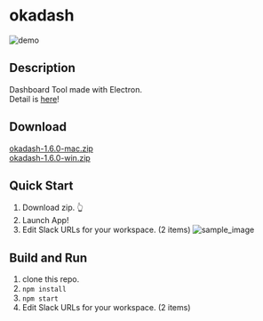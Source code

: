 # okadash

![demo](https://github.com/konoyono/okadash/blob/master/images/forREADME.gif)

## Description

Dashboard Tool made with Electron.  
Detail is [here](https://trello.com/b/dwk73iz6/okadash)!

## Download

[okadash-1.6.0-mac.zip](https://github.com/konoyono/okadash/releases/download/1.6.0/okadash-1.6.0-mac.zip)  
[okadash-1.6.0-win.zip](https://github.com/konoyono/okadash/releases/download/1.6.0/okadash-1.6.0-win.zip)

## Quick Start

1. Download zip. 👆
1. Launch App!
1. Edit Slack URLs for your workspace. (2 items)
   ![sample_image](https://github.com/konoyono/okadash/blob/master/images/initialize.gif)

## Build and Run

1. clone this repo.
1. `npm install`
1. `npm start`
1. Edit Slack URLs for your workspace. (2 items)

